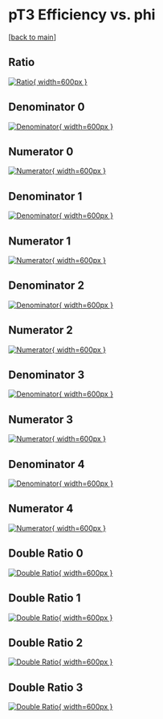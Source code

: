 # pT3 Efficiency vs. phi

[[back to main](./)]



## Ratio

[![Ratio](../mtv/var/pT3_vtr_0_-1_eff_phi.png){ width=600px }](../mtv/var/pT3_vtr_0_-1_eff_phi.pdf)

## Denominator 0

[![Denominator](../mtv/den/pT3_vtr_0_-1_eff_phi_den0.png){ width=600px }](../mtv/den/pT3_vtr_0_-1_eff_phi_den0.pdf)

## Numerator 0

[![Numerator](../mtv/num/pT3_vtr_0_-1_eff_phi_num0.png){ width=600px }](../mtv/num/pT3_vtr_0_-1_eff_phi_num0.pdf)

## Denominator 1

[![Denominator](../mtv/den/pT3_vtr_0_-1_eff_phi_den1.png){ width=600px }](../mtv/den/pT3_vtr_0_-1_eff_phi_den1.pdf)

## Numerator 1

[![Numerator](../mtv/num/pT3_vtr_0_-1_eff_phi_num1.png){ width=600px }](../mtv/num/pT3_vtr_0_-1_eff_phi_num1.pdf)

## Denominator 2

[![Denominator](../mtv/den/pT3_vtr_0_-1_eff_phi_den2.png){ width=600px }](../mtv/den/pT3_vtr_0_-1_eff_phi_den2.pdf)

## Numerator 2

[![Numerator](../mtv/num/pT3_vtr_0_-1_eff_phi_num2.png){ width=600px }](../mtv/num/pT3_vtr_0_-1_eff_phi_num2.pdf)

## Denominator 3

[![Denominator](../mtv/den/pT3_vtr_0_-1_eff_phi_den3.png){ width=600px }](../mtv/den/pT3_vtr_0_-1_eff_phi_den3.pdf)

## Numerator 3

[![Numerator](../mtv/num/pT3_vtr_0_-1_eff_phi_num3.png){ width=600px }](../mtv/num/pT3_vtr_0_-1_eff_phi_num3.pdf)

## Denominator 4

[![Denominator](../mtv/den/pT3_vtr_0_-1_eff_phi_den4.png){ width=600px }](../mtv/den/pT3_vtr_0_-1_eff_phi_den4.pdf)

## Numerator 4

[![Numerator](../mtv/num/pT3_vtr_0_-1_eff_phi_num4.png){ width=600px }](../mtv/num/pT3_vtr_0_-1_eff_phi_num4.pdf)

## Double Ratio 0

[![Double Ratio](../mtv/ratio/pT3_vtr_0_-1_eff_phi_ratio0.png){ width=600px }](../mtv/ratio/pT3_vtr_0_-1_eff_phi_ratio0.pdf)

## Double Ratio 1

[![Double Ratio](../mtv/ratio/pT3_vtr_0_-1_eff_phi_ratio1.png){ width=600px }](../mtv/ratio/pT3_vtr_0_-1_eff_phi_ratio1.pdf)

## Double Ratio 2

[![Double Ratio](../mtv/ratio/pT3_vtr_0_-1_eff_phi_ratio2.png){ width=600px }](../mtv/ratio/pT3_vtr_0_-1_eff_phi_ratio2.pdf)

## Double Ratio 3

[![Double Ratio](../mtv/ratio/pT3_vtr_0_-1_eff_phi_ratio3.png){ width=600px }](../mtv/ratio/pT3_vtr_0_-1_eff_phi_ratio3.pdf)

